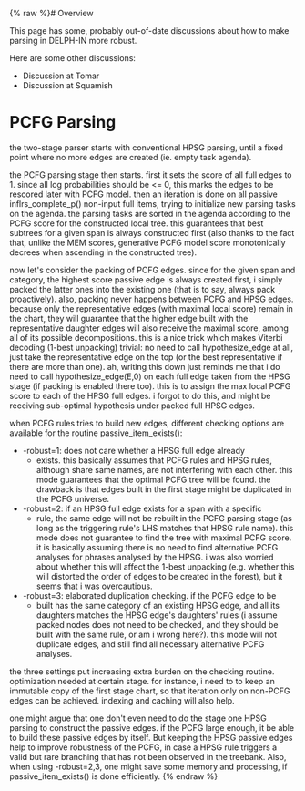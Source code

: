 {% raw %}# Overview

This page has some, probably out-of-date discussions about how to make parsing in DELPH-IN more robust.  

Here are some other discussions:
* Discussion at Tomar
* Discussion at Squamish

# PCFG Parsing

the two-stage parser starts with conventional HPSG parsing, until a
fixed point where no more edges are created (ie. empty task agenda).

the PCFG parsing stage then starts. first it sets the score of all full
edges to 1. since all log probabilities should be &lt;= 0, this marks
the edges to be rescored later with PCFG model. then an iteration is
done on all passive inflrs\_complete\_p() non-input full items, trying
to initialize new parsing tasks on the agenda. the parsing tasks are
sorted in the agenda according to the PCFG score for the constructed
local tree. this guarantees that best subtrees for a given span is
always constructed first (also thanks to the fact that, unlike the MEM
scores, generative PCFG model score monotonically decrees when ascending
in the constructed tree).

now let's consider the packing of PCFG edges. since for the given span
and category, the highest score passive edge is always created first, i
simply packed the latter ones into the existing one (that is to say,
always pack proactively). also, packing never happens between PCFG and
HPSG edges. because only the representative edges (with maximal local
score) remain in the chart, they will guarantee that the higher edge
built with the representative daughter edges will also receive the
maximal score, among all of its possible decompositions. this is a nice
trick which makes Viterbi decoding (1-best unpacking) trivial: no need
to call hypothesize\_edge at all, just take the representative edge on
the top (or the best representative if there are more than one). ah,
writing this down just reminds me that i do need to call
hypothesize\_edge(E,0) on each full edge taken from the HPSG stage (if
packing is enabled there too). this is to assign the max local PCFG
score to each of the HPSG full edges. i forgot to do this, and might be
receiving sub-optimal hypothesis under packed full HPSG edges.

when PCFG rules tries to build new edges, different checking options are
available for the routine passive\_item\_exists():

- -robust=1: does not care whether a HPSG full edge already
  - exists. this basically assumes that PCFG rules and HPSG rules,
although share same names, are not interfering with each other.
this mode guarantees that the optimal PCFG tree will be found.
the drawback is that edges built in the first stage might be
duplicated in the PCFG universe.
- -robust=2: if an HPSG full edge exists for a span with a specific
  - rule, the same edge will not be rebuilt in the PCFG parsing
stage (as long as the triggering rule's LHS matches that HPSG
rule name). this mode does not guarantee to find the tree with
maximal PCFG score. it is basically assuming there is no need to
find alternative PCFG analyses for phrases analysed by the HPSG.
i was also worried about whether this will affect the 1-best
unpacking (e.g. whether this will distorted the order of edges
to be created in the forest), but it seems that i was
overcautious.
- -robust=3: elaborated duplication checking. if the PCFG edge to be
  - built has the same category of an existing HPSG edge, and all
its daughters matches the HPSG edge's daughters' rules (i assume
packed nodes does not need to be checked, and they should be
built with the same rule, or am i wrong here?). this mode will
not duplicate edges, and still find all necessary alternative
PCFG analyses.

the three settings put increasing extra burden on the checking routine.
optimization needed at certain stage. for instance, i need to to keep an
immutable copy of the first stage chart, so that iteration only on
non-PCFG edges can be achieved. indexing and caching will also help.

one might argue that one don't even need to do the stage one HPSG
parsing to construct the passive edges. if the PCFG large enough, it be
able to build these passive edges by itself. But keeping the HPSG
passive edges help to improve robustness of the PCFG, in case a HPSG
rule triggers a valid but rare branching that has not been observed in
the treebank. Also, when using -robust=2,3, one might save some memory
and processing, if passive\_item\_exists() is done efficiently.
<update date omitted for speed>{% endraw %}